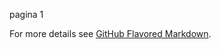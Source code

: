 pagina 1

For more details see [GitHub Flavored Markdown](https://guides.github.com/features/mastering-markdown/).
